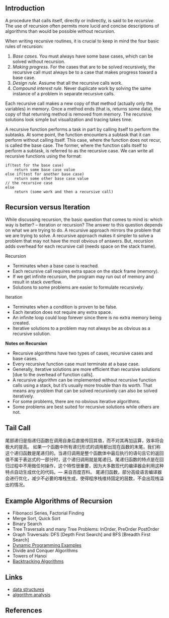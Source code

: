 ## Introduction

A procedure that calls itself, directly or indirectly, is said to be *recursive*.
The use of recursion often permits more lucid and concise descriptions of algorithms than would be possible without recursion.

When writing recursive routines, it is crucial to keep in mind the four basic rules of recursion:

1. *Base cases.* You must always have some base cases, which can be solved without recursion.
2. *Making progress.* For the cases that are to be solved recursively, the recursive call must always be to a case that makes progress toward a base case.
3. *Design rule.* Assume that all the recursive calls work.
4. *Compound interest rule.* Never duplicate work by solving the same instance of a problem in separate recursive calls.

Each recursive call makes a new copy of that method (actually only the variables) in memory.
Once a method ends (that is, returns some data), the copy of that returning method is removed from memory.
The recursive solutions look simple but visualization and tracing takes time.

A recursive function performs a task in part by calling itself to perform the subtasks.
At some point, the function encounters a subtask that it can perform without calling itself.
This case, where the function does not recur, is called the base case.
The former, where the function calls itself to perform a subtask, is referred to as the recursive case.
We can write all recursive functions using the format:

```
if(test for the base case)
	return some base case value
else if(test for another base case)
	return some other base case value
// the recursive case
else
	return (some work and then a recursive call)
```

## Recursion versus Iteration

While discussing recursion, the basic question that comes to mind is: which way is better? – iteration or recursion?
The answer to this question depends on what we are trying to do. A recursive approach mirrors the problem that we are trying to solve.
A recursive approach makes it simpler to solve a problem that may not have the most obvious of answers.
But, recursion adds overhead for each recursive call (needs space on the stack frame).

Recursion

* Terminates when a base case is reached.
* Each recursive call requires extra space on the stack frame (memory).
* If we get infinite recursion, the program may run out of memory and result in stack overflow.
* Solutions to some problems are easier to formulate recursively.

Iteration

* Terminates when a condition is proven to be false.
* Each iteration does not require any extra space.
* An infinite loop could loop forever since there is no extra memory being created.
* Iterative solutions to a problem may not always be as obvious as a recursive solution.

**Notes on Recursion**

* Recursive algorithms have two types of cases, recursive cases and base cases.
* Every recursive function case must terminate at a base case.
* Generally, iterative solutions are more efficient than recursive solutions [due to the overhead of function calls].
* A recursive algorithm can be implemented without recursive function calls using a stack, but it’s usually more trouble than its worth.
  That means any problem that can be solved recursively can also be solved iteratively.
* For some problems, there are no obvious iterative algorithms.
* Some problems are best suited for recursive solutions while others are not.


## Tail Call

尾部递归是指递归函数在调用自身后直接传回其值，而不对其再加运算，效率将会极大的提高。
如果一个函数中所有递归形式的调用都出现在函数的末尾，我们称这个递归函数是尾递归的。当递归调用是整个函数体中最后执行的语句且它的返回值不属于表达式的一部分时，这个递归调用就是尾递归。尾递归函数的特点是在回归过程中不用做任何操作，这个特性很重要，因为大多数现代的编译器会利用这种特点自动生成优化的代码。— 来自百度百科。
尾递归函数，部分高级语言编译器会进行优化，减少不必要的堆栈生成，使得程序栈维持固定的层数，不会出现栈溢出的情况。

## Example Algorithms of Recursion

* Fibonacci Series, Factorial Finding
* Merge Sort, Quick Sort
* Binary Search
* Tree Traversals and many Tree Problems: InOrder, PreOrder PostOrder
* Graph Traversals: DFS [Depth First Search] and BFS [Breadth First Search]
* [Dynamic Programming Examples](/docs/CS/Algorithms/DP.md)
* Divide and Conquer Algorithms
* Towers of Hanoi
* [Backtracking Algorithms](/docs/CS/Algorithms/Backtracking.md)

## Links

- [data structures](/docs/CS/Algorithms/Algorithms.md?id=data-structures)
- [algorithm analysis](/docs/CS/Algorithms/Algorithms.md?id=algorithm-analysis)

## References
